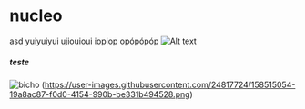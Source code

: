 # nucleo
asd
yuiyuiyui
ujiouioui
iopiop
opópópóp
![Alt text](relative/path/to/img.jpg?raw=true "Title")
##### teste
![bicho](https://user-images.githubusercontent.com/24817724/142717182-35d4b28b-6793-47b5-b9e3-0d0aa215f8a1.png)
(https://user-images.githubusercontent.com/24817724/158515054-19a8ac87-f0d0-4154-990b-be331b494528.png)
